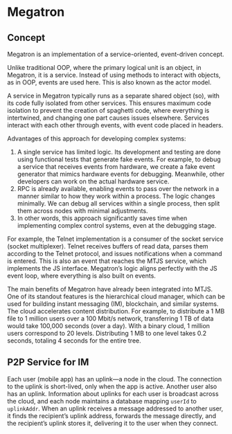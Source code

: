 # Megatron

## Concept

Megatron is an implementation of a service-oriented, event-driven concept.

Unlike traditional OOP, where the primary logical unit is an object, in Megatron, it is a service. Instead of using methods to interact with objects, as in OOP, events are used here. This is also known as the actor model.

A service in Megatron typically runs as a separate shared object (so), with its code fully isolated from other services. This ensures maximum code isolation to prevent the creation of spaghetti code, where everything is intertwined, and changing one part causes issues elsewhere. Services interact with each other through events, with event code placed in headers.

Advantages of this approach for developing complex systems:
1. A single service has limited logic. Its development and testing are done using functional tests that generate fake events. For example, to debug a service that receives events from hardware, we create a fake event generator that mimics hardware events for debugging. Meanwhile, other developers can work on the actual hardware service.
2. RPC is already available, enabling events to pass over the network in a manner similar to how they work within a process. The logic changes minimally. We can debug all services within a single process, then split them across nodes with minimal adjustments.
3. In other words, this approach significantly saves time when implementing complex control systems, even at the debugging stage.

For example, the Telnet implementation is a consumer of the socket service (socket multiplexer). Telnet receives buffers of read data, parses them according to the Telnet protocol, and issues notifications when a command is entered. This is also an event that reaches the MTJS service, which implements the JS interface. Megatron’s logic aligns perfectly with the JS event loop, where everything is also built on events.

The main benefits of Megatron have already been integrated into MTJS. One of its standout features is the hierarchical cloud manager, which can be used for building instant messaging (IM), blockchain, and similar systems. The cloud accelerates content distribution. For example, to distribute a 1 MB file to 1 million users over a 100 Mbit/s network, transferring 1 TB of data would take 100,000 seconds (over a day). With a binary cloud, 1 million users correspond to 20 levels. Distributing 1 MB to one level takes 0.2 seconds, totaling 4 seconds for the entire tree.

## P2P Service for IM

Each user (mobile app) has an uplink—a node in the cloud. The connection to the uplink is short-lived, only when the app is active. Another user also has an uplink. Information about uplinks for each user is broadcast across the cloud, and each node maintains a database mapping `userId` to `uplinkAddr`. When an uplink receives a message addressed to another user, it finds the recipient’s uplink address, forwards the message directly, and the recipient’s uplink stores it, delivering it to the user when they connect.
